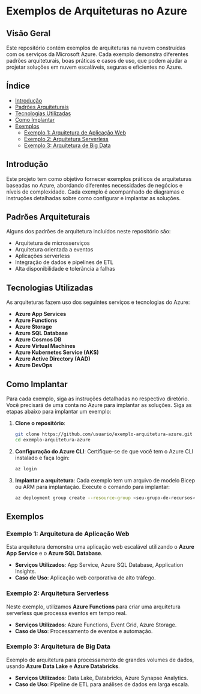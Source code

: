 
# Exemplos de Arquiteturas no Azure

## Visão Geral

Este repositório contém exemplos de arquiteturas na nuvem construídas com os serviços da Microsoft Azure. Cada exemplo demonstra diferentes padrões arquiteturais, boas práticas e casos de uso, que podem ajudar a projetar soluções em nuvem escaláveis, seguras e eficientes no Azure.

## Índice

- [Introdução](#introdução)
- [Padrões Arquiteturais](#padrões-arquiteturais)
- [Tecnologias Utilizadas](#tecnologias-utilizadas)
- [Como Implantar](#como-implantar)
- [Exemplos](#exemplos)
  - [Exemplo 1: Arquitetura de Aplicação Web](#exemplo-1-arquitetura-de-aplicação-web)
  - [Exemplo 2: Arquitetura Serverless](#exemplo-2-arquitetura-serverless)
  - [Exemplo 3: Arquitetura de Big Data](#exemplo-3-arquitetura-de-big-data)

## Introdução

Este projeto tem como objetivo fornecer exemplos práticos de arquiteturas baseadas no Azure, abordando diferentes necessidades de negócios e níveis de complexidade. Cada exemplo é acompanhado de diagramas e instruções detalhadas sobre como configurar e implantar as soluções.

## Padrões Arquiteturais

Alguns dos padrões de arquitetura incluídos neste repositório são:

- Arquitetura de microsserviços
- Arquitetura orientada a eventos
- Aplicações serverless
- Integração de dados e pipelines de ETL
- Alta disponibilidade e tolerância a falhas

## Tecnologias Utilizadas

As arquiteturas fazem uso dos seguintes serviços e tecnologias do Azure:

- **Azure App Services**
- **Azure Functions**
- **Azure Storage**
- **Azure SQL Database**
- **Azure Cosmos DB**
- **Azure Virtual Machines**
- **Azure Kubernetes Service (AKS)**
- **Azure Active Directory (AAD)**
- **Azure DevOps**

## Como Implantar

Para cada exemplo, siga as instruções detalhadas no respectivo diretório. Você precisará de uma conta no Azure para implantar as soluções. Siga as etapas abaixo para implantar um exemplo:

1. **Clone o repositório**:
   ```bash
   git clone https://github.com/usuario/exemplo-arquitetura-azure.git
   cd exemplo-arquitetura-azure
   ```

2. **Configuração do Azure CLI**: Certifique-se de que você tem o Azure CLI instalado e faça login:
   ```bash
   az login
   ```

3. **Implantar a arquitetura**: Cada exemplo tem um arquivo de modelo Bicep ou ARM para implantação. Execute o comando para implantar:
   ```bash
   az deployment group create --resource-group <seu-grupo-de-recursos> --template-file <arquivo-template.bicep>
   ```

## Exemplos

### Exemplo 1: Arquitetura de Aplicação Web

Esta arquitetura demonstra uma aplicação web escalável utilizando o **Azure App Service** e o **Azure SQL Database**.

- **Serviços Utilizados**: App Service, Azure SQL Database, Application Insights.
- **Caso de Uso**: Aplicação web corporativa de alto tráfego.

### Exemplo 2: Arquitetura Serverless

Neste exemplo, utilizamos **Azure Functions** para criar uma arquitetura serverless que processa eventos em tempo real.

- **Serviços Utilizados**: Azure Functions, Event Grid, Azure Storage.
- **Caso de Uso**: Processamento de eventos e automação.

### Exemplo 3: Arquitetura de Big Data

Exemplo de arquitetura para processamento de grandes volumes de dados, usando **Azure Data Lake** e **Azure Databricks**.

- **Serviços Utilizados**: Data Lake, Databricks, Azure Synapse Analytics.
- **Caso de Uso**: Pipeline de ETL para análises de dados em larga escala.

